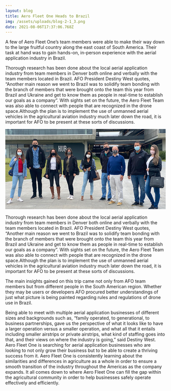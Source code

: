 ```yaml
---
layout: blog
title: Aero Fleet One Heads to Brazil
img: /assets/uploads/blog-2-1_3.png
date: 2021-08-06T17:37:06.768Z
---
```

A few of Aero Fleet One’s team members were able to make their way down to the large fruitful country along the east coast of South America. Their task at hand was to gain hands-on, in-person experience with the aerial application industry in Brazil.

Thorough research has been done about the local aerial application industry from team members in Denver both online and verbally with the team members located in Brazil. AFO President Destiny West quotes, “Another main reason we went to Brazil was to solidify team bonding with the branch of members that were brought onto the team this year from Brazil and Ukraine and get to know them as people in real-time to establish our goals as a company”. With sights set on the future, the Aero Fleet Team was also able to connect with people that are recognized in the drone space.Although the plan is to implement the use of unmanned aerial vehicles in the agricultural aviation industry much later down the road, it is important for AFO to be present at these sorts of discussions.



![AFO team members meet with aerial applicators to discuss development of agricultural aviation.](/assets/uploads/blog_2.1.jpg "AFO team members meet with aerial applicators to discuss development of agricultural aviation.")



Thorough research has been done about the local aerial application industry from team members in Denver both online and verbally with the team members located in Brazil. AFO President Destiny West quotes, “Another main reason we went to Brazil was to solidify team bonding with the branch of members that were brought onto the team this year from Brazil and Ukraine and get to know them as people in real-time to establish our goals as a company”. With sights set on the future, the Aero Fleet Team was also able to connect with people that are recognized in the drone space.Although the plan is to implement the use of unmanned aerial vehicles in the agricultural aviation industry much later down the road, it is important for AFO to be present at these sorts of discussions.

The main insights gained on this trip came not only from AFO team members but from different people in the South American region. Whether they may be users or developers AFO procured better understandings of just what picture is being painted regarding rules and regulations of drone use in Brazil. 

Being able to meet with multiple aerial application businesses of different sizes and backgrounds such as, “family operated, to generational, to business partnerships, gave us the perspective of what it looks like to have a larger operation versus a smaller operation, and what all that it entails including smaller airstrips or private airstrips, what kind of staffing goes into that, and their views on where the industry is going,” said Destiny West. Aero Fleet One is searching for aerial application businesses who are looking to not only grow their business but to be able to create a thriving success from it. Aero Fleet One is consistently learning about the similarities and differences in agriculture as a whole in order to ensure a smooth transition of the industry throughout the Americas as the company expands. It all comes down to where Aero Fleet One can fill the gap within the agricultural community in order to help businesses safely operate effectively and efficiently.